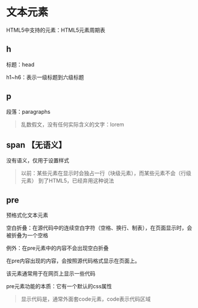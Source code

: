 # 文本元素

HTML5中支持的元素：HTML5元素周期表

## h

标题：head

h1~h6：表示一级标题到六级标题

## p

段落：paragraphs

> 乱数假文，没有任何实际含义的文字：lorem

## span 【无语义】

没有语义，仅用于设置样式

> 以前：某些元素在显示时会独占一行（块级元素），而某些元素不会（行级元素）
> 到了HTML5，已经弃用这种说法

## pre

预格式化文本元素

空白折叠：在源代码中的连续空白字符（空格、换行、制表），在页面显示时，会被折叠为一个空格

例外：在pre元素中的内容不会出现空白折叠

在pre内容出现的内容，会按照源代码格式显示在页面上。

该元素通常用于在网页上显示一些代码

pre元素功能的本质：它有一个默认的css属性

> 显示代码是，通常外面套code元素，code表示代码区域